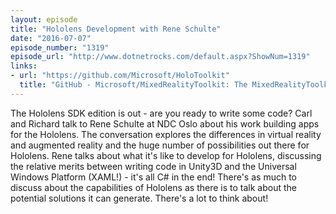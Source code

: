 ```yaml
---
layout: episode
title: "Hololens Development with Rene Schulte"
date: "2016-07-07"
episode_number: "1319"
episode_url: "http://www.dotnetrocks.com/default.aspx?ShowNum=1319"
links:
- url: "https://github.com/Microsoft/HoloToolkit"
  title: "GitHub - Microsoft/MixedRealityToolkit: The MixedRealityToolkit is a collection of scripts and components intended to accelerate the development of mixed reality applications targeting Windows Mixed Reality."
---
```


The Hololens SDK edition is out - are you ready to write some code? Carl and Richard talk to Rene Schulte at NDC Oslo about his work building apps for the Hololens. The conversation explores the differences in virtual reality and augmented reality and the huge number of possibilities out there for Hololens. Rene talks about what it's like to develop for Hololens, discussing the relative merits between writing code in Unity3D and the Universal Windows Platform (XAML!) - it's all C# in the end! There's as much to discuss about the capabilities of Hololens as there is to talk about the potential solutions it can generate. There's a lot to think about!
